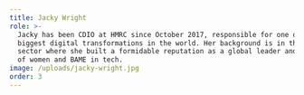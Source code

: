```yaml
---
title: Jacky Wright
role: >-
  Jacky has been CDIO at HMRC since October 2017, responsible for one of the
  biggest digital transformations in the world. Her background is in the private
  sector where she built a formidable reputation as a global leader and champion
  of women and BAME in tech.
image: /uploads/jacky-wright.jpg
order: 3
---
```


